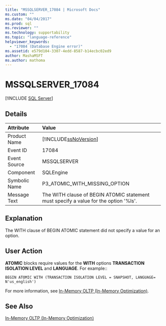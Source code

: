 ```yaml
---
title: "MSSQLSERVER_17084 | Microsoft Docs"
ms.custom: ""
ms.date: "04/04/2017"
ms.prod: sql
ms.reviewer: ""
ms.technology: supportability
ms.topic: "language-reference"
helpviewer_keywords: 
  - "17084 (Database Engine error)"
ms.assetid: e579d104-3307-4edd-8587-b14ecbc02ed9
author: MashaMSFT
ms.author: mathoma
---
```

# MSSQLSERVER_17084
 [!INCLUDE [SQL Server](../../includes/applies-to-version/sqlserver.md)]
  
## Details  
  
| Attribute | Value |  
| :-------- | :---- |  
|Product Name|[!INCLUDE[ssNoVersion](../../includes/ssnoversion-md.md)]|  
|Event ID|17084|  
|Event Source|MSSQLSERVER|  
|Component|SQLEngine|  
|Symbolic Name|P3_ATOMIC_WITH_MISSING_OPTION|  
|Message Text|The WITH clause of BEGIN ATOMIC statement must specify a value for the option '%ls'.|  
  
## Explanation  
The WITH clause of BEGIN ATOMIC statement did not specify a value for an option.  
  
## User Action  
**ATOMIC** blocks require values for the **WITH** options **TRANSACTION ISOLATION LEVEL** and **LANGUAGE**. For example::  
  
```  
BEGIN ATOMIC WITH (TRANSACTION ISOLATION LEVEL = SNAPSHOT, LANGUAGE= N'us_english')  
```  
  
For more information, see [In-Memory OLTP &#40;In-Memory Optimization&#41;](~/relational-databases/in-memory-oltp/in-memory-oltp-in-memory-optimization.md).  
  
## See Also  
[In-Memory OLTP &#40;In-Memory Optimization&#41;](~/relational-databases/in-memory-oltp/in-memory-oltp-in-memory-optimization.md)  
  
